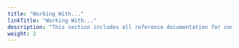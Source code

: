 ```yaml
---
title: "Working With..."
linkTitle: "Working With..."
description: "This section includes all reference documentation for concepts required to use {{% ctx %}} Innovation."
weight: 2
---
```



